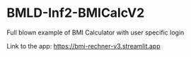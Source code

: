 # BMLD-Inf2-BMICalcV2
Full blown example of BMI Calculator with user specific login

Link to the app: https://bmi-rechner-v3.streamlit.app
